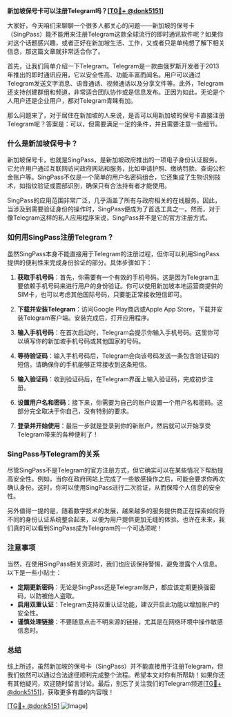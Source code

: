 **新加坡保号卡可以注册Telegram吗？[[TG💪+ @donk5151](https://t.me/s/donk5151)]**

大家好，今天咱们来聊聊一个很多人都关心的问题——新加坡的保号卡（SingPass）能不能用来注册Telegram这款全球流行的即时通讯软件呢？如果你对这个话题感兴趣，或者正好在新加坡生活、工作，又或者只是单纯想了解下相关信息，那这篇文章就非常适合你了。

首先，让我们简单介绍一下Telegram。Telegram是一款由俄罗斯开发者于2013年推出的即时通讯应用，它以安全性高、功能丰富而闻名。用户可以通过Telegram发送文字消息、语音通话、视频通话以及分享文件等。此外，Telegram还支持创建群组和频道，非常适合团队协作或是信息发布。正因为如此，无论是个人用户还是企业用户，都对Telegram青睐有加。

那么问题来了，对于居住在新加坡的人来说，是否可以用新加坡的保号卡直接注册Telegram呢？答案是：可以，但需要满足一定的条件，并且需要注意一些细节。

### 什么是新加坡保号卡？

新加坡保号卡，也就是SingPass，是新加坡政府推出的一项电子身份认证服务。它允许用户通过互联网访问政府网站和服务，比如申请护照、缴纳罚款、查询公积金账户等。SingPass不仅是一个简单的用户名密码组合，它还集成了生物识别技术，如指纹验证或面部识别，确保只有合法持有者才能使用。

SingPass的应用范围非常广泛，几乎涵盖了所有与政府相关的在线服务。因此，当涉及到需要验证身份的操作时，SingPass便成为了首选工具之一。然而，对于像Telegram这样的私人应用程序来说，SingPass并不是它的官方注册方式。

### 如何用SingPass注册Telegram？

虽然SingPass本身不能直接用于Telegram的注册过程，但你可以利用SingPass提供的便利性来完成身份验证的部分。具体步骤如下：

1. **获取手机号码**：首先，你需要有一个有效的手机号码。这是因为Telegram主要依赖手机号码来进行用户的身份验证。你可以使用新加坡本地运营商提供的SIM卡，也可以考虑其他国际号码，只要能正常接收短信即可。

2. **下载并安装Telegram**：访问Google Play商店或Apple App Store，下载并安装Telegram客户端。安装完成后，打开应用程序。

3. **输入手机号码**：在首次启动时，Telegram会提示你输入手机号码。这里你可以填写你的新加坡手机号码或其他国家的号码。

4. **等待验证码**：输入手机号码后，Telegram会向该号码发送一条包含验证码的短信。请确保你的手机能够正常接收到这条短信。

5. **输入验证码**：收到验证码后，在Telegram界面上输入验证码，完成初步注册。

6. **设置用户名和密码**：接下来，你需要为自己的账户设置一个用户名和密码。这部分完全取决于你自己，没有特别的要求。

7. **登录并开始使用**：最后一步就是登录到你的新账户，然后就可以开始享受Telegram带来的各种便利了！

### SingPass与Telegram的关系

尽管SingPass不是Telegram的官方注册方式，但它确实可以在某些情况下帮助提高安全性。例如，当你在政府网站上完成了一些敏感操作之后，可能会要求你再次确认身份。这时，你可以使用SingPass进行二次验证，从而保障个人信息的安全性。

另外值得一提的是，随着数字技术的发展，越来越多的服务提供商正在探索如何将不同的身份认证系统整合起来，以便为用户提供更加无缝的体验。也许在未来，我们真的可以看到SingPass成为Telegram的一个可选项呢！

### 注意事项

当然，在使用SingPass相关资源时，我们也应该保持警惕，避免泄露个人信息。以下是一些小贴士：

- **定期更新密码**：无论是SingPass还是Telegram账户，都应该定期更换强密码，以防被他人盗取。
- **启用双重认证**：Telegram支持双重认证功能，建议开启此功能以增加账户的安全性。
- **谨慎处理链接**：不要随意点击不明来源的链接，尤其是在网络环境中操作敏感信息时。

### 总结

综上所述，虽然新加坡的保号卡（SingPass）并不能直接用于注册Telegram，但我们依然可以通过合法途径顺利完成整个流程。希望本文对你有所帮助！如果你还有其他疑问，欢迎随时留言讨论。最后，别忘了关注我们的Telegram频道[[TG💪+ @donk5151](https://t.me/s/donk5151)]，获取更多有趣的内容哦！

[[TG💪+ @donk5151](https://t.me/s/donk5151) ![Image](https://i.postimg.cc/rwNCRYN7/Snipaste-2025-04-30-17-27-05.png)]